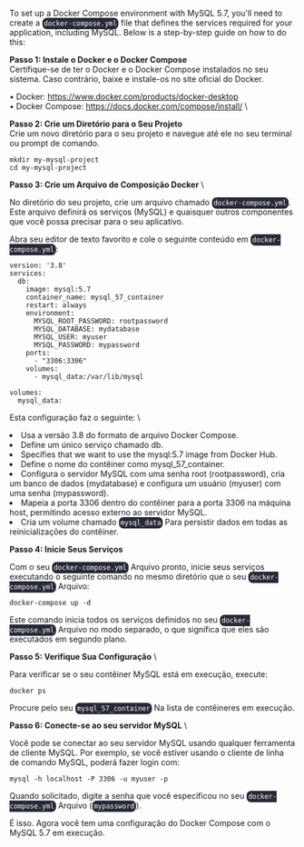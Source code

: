 <div class="fs-5"><p class="text-black mb-2 text-break">To set up a Docker Compose environment with MySQL 5.7, you'll need to create a <code style="background-color: rgb(40, 42, 54); padding: 3px; border-radius: 8px; color: white; cursor: pointer;">docker-compose.yml</code> file that defines the services required for your application, including MySQL. Below is a step-by-step guide on how to do this:</p></div>

**Passo 1: Instale o Docker e o Docker Compose** \
Certifique-se de ter o Docker e o Docker Compose instalados no seu sistema. Caso contrário, baixe e instale-os no site oficial do Docker.

• Docker: https://www.docker.com/products/docker-desktop \
• Docker Compose: https://docs.docker.com/compose/install/ \

**Passo 2: Crie um Diretório para o Seu Projeto** \
Crie um novo diretório para o seu projeto e navegue até ele no seu terminal ou prompt de comando.
```
mkdir my-mysql-project
cd my-mysql-project
```

**Passo 3: Crie um Arquivo de Composição Docker**  \
<div class="fs-5"><p class="text-black mb-2 text-break">No diretório do seu projeto, crie um arquivo chamado <code style="background-color: rgb(40, 42, 54); padding: 3px; border-radius: 8px; color: white; cursor: pointer;">docker-compose.yml</code>. Este arquivo definirá os serviços (MySQL) e quaisquer outros componentes que você possa precisar para o seu aplicativo.</p></div>

<div class="fs-5"><p class="text-black mb-2 text-break">Abra seu editor de texto favorito e cole o seguinte conteúdo em <code style="background-color: rgb(40, 42, 54); padding: 3px; border-radius: 8px; color: white; cursor: pointer;">docker-compose.yml</code>:</p></div>

```
version: '3.8'
services:
  db:
    image: mysql:5.7
    container_name: mysql_57_container
    restart: always
    environment:
      MYSQL_ROOT_PASSWORD: rootpassword
      MYSQL_DATABASE: mydatabase
      MYSQL_USER: myuser
      MYSQL_PASSWORD: mypassword
    ports:
      - "3306:3306"
    volumes:
      - mysql_data:/var/lib/mysql

volumes:
  mysql_data:
```
Esta configuração faz o seguinte: \

<li>Usa a versão 3.8 do formato de arquivo Docker Compose.</li> 
<li>Define um único serviço chamado db.</li>
<li>Specifies that we want to use the mysql:5.7 image from Docker Hub.</li>
<li>Define o nome do contêiner como mysql_57_container.</li>
<li>Configura o servidor MySQL com uma senha root (rootpassword), cria um banco de dados (mydatabase) e configura um usuário (myuser) com uma senha (mypassword).</li>
<li> Mapeia a porta 3306 dentro do contêiner para a porta 3306 na máquina host, permitindo acesso externo ao servidor MySQL.</li>
<li>Cria um volume chamado <code style="background-color: rgb(40, 42, 54); padding: 3px; border-radius: 8px; color: white; cursor: pointer;">mysql_data</code> Para persistir dados em todas as reinicializações do contêiner.</li>
<p></p> 

**Passo 4: Inicie Seus Serviços** 
<div class="fs-5"><p class="text-black mb-2 text-break">Com o seu <code style="background-color: rgb(40, 42, 54); padding: 3px; border-radius: 8px; color: white; cursor: pointer;">docker-compose.yml</code> Arquivo pronto, inicie seus serviços executando o seguinte comando no mesmo diretório que o seu <code style="background-color: rgb(40, 42, 54); padding: 3px; border-radius: 8px; color: white; cursor: pointer;">docker-compose.yml</code> Arquivo:</p></div> 

```
docker-compose up -d
```

<div class="fs-5"><p class="text-black mb-2 text-break">Este comando inicia todos os serviços definidos no seu <code style="background-color: rgb(40, 42, 54); padding: 3px; border-radius: 8px; color: white; cursor: pointer;">docker-compose.yml</code> Arquivo no modo separado, o que significa que eles são executados em segundo plano.</p></div>

**Passo 5: Verifique Sua Configuração**  \

Para verificar se o seu contêiner MySQL está em execução, execute:

```
docker ps
```

<div class="fs-5"><p class="text-black mb-2 text-break">Procure pelo seu <code style="background-color: rgb(40, 42, 54); padding: 3px; border-radius: 8px; color: white; cursor: pointer;">mysql_57_container</code> Na lista de contêineres em execução.</p></div>

**Passo 6: Conecte-se ao seu servidor MySQL**  \

Você pode se conectar ao seu servidor MySQL usando qualquer ferramenta de cliente MySQL. Por exemplo, se você estiver usando o cliente de linha de comando MySQL, poderá fazer login com:

```
mysql -h localhost -P 3306 -u myuser -p
```

<div class="fs-5"><p class="text-black mb-2 text-break">Quando solicitado, digite a senha que você especificou no seu <code style="background-color: rgb(40, 42, 54); padding: 3px; border-radius: 8px; color: white; cursor: pointer;">docker-compose.yml</code> Arquivo (<code style="background-color: rgb(40, 42, 54); padding: 3px; border-radius: 8px; color: white; cursor: pointer;">mypassword</code>).</p></div>

É isso. Agora você tem uma configuração do Docker Compose com o MySQL 5.7 em execução.
